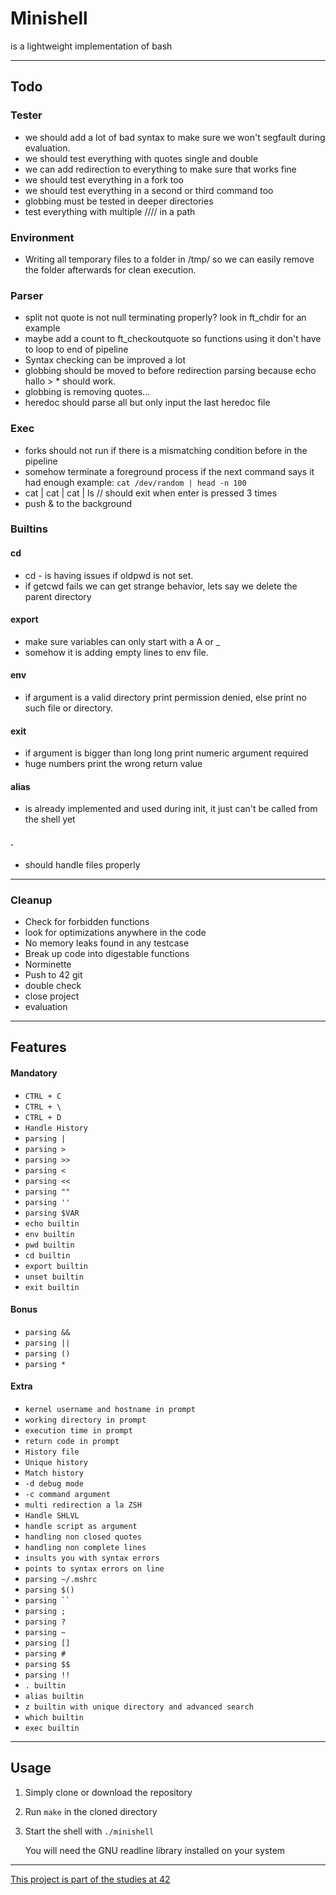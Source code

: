 # Minishell
is a lightweight implementation of bash

---
## Todo
### Tester
- we should add a lot of bad syntax to make sure we won't segfault during evaluation.
- we should test everything with quotes single and double
- we can add redirection to everything to make sure that works fine
- we should test everything in a fork too
- we should test everything in a second or third command too
- globbing must be tested in deeper directories
- test everything with multiple //// in a path
### Environment
- Writing all temporary files to a folder in /tmp/ so we can easily remove the folder afterwards for clean execution.
### Parser
- split not quote is not null terminating properly? look in ft_chdir for an example
- maybe add a count to ft_checkoutquote so functions using it don't have to loop to end of pipeline
- Syntax checking can be improved a lot
- globbing should be moved to before redirection parsing because echo hallo > * should work.
- globbing is removing quotes...
- heredoc should parse all but only input the last heredoc file
### Exec
- forks should not run if there is a mismatching condition before in the pipeline
- somehow terminate a foreground process if the next command says it had enough example: ```cat /dev/random | head -n 100```
- cat | cat | cat | ls // should exit when enter is pressed 3 times
- push & to the background
### Builtins
#### cd
- cd - is having issues if oldpwd is not set.
- if getcwd fails we can get strange behavior, lets say we delete the parent directory
#### export
- make sure variables can only start with a A or _
- somehow it is adding empty lines to env file.
#### env
- if argument is a valid directory print permission denied, else print no such file or directory.
#### exit
- if argument is bigger than long long print numeric argument required
- huge numbers print the wrong return value
#### alias
- is already implemented and used during init, it just can't be called from the shell yet
#### .
- should handle files properly

---
### Cleanup
- Check for forbidden functions
- look for optimizations anywhere in the code
- No memory leaks found in any testcase
- Break up code into digestable functions
- Norminette
- Push to 42 git
- double check
- close project
- evaluation

---
## Features
#### Mandatory
- ```CTRL + C```
- ```CTRL + \```
- ```CTRL + D```
- ```Handle History```
- ```parsing |```
- ```parsing >```
- ```parsing >>```
- ```parsing <```
- ```parsing <<```
- ```parsing ""```
- ```parsing ''```
- ```parsing $VAR```
- ```echo builtin```
- ```env builtin```
- ```pwd builtin```
- ```cd builtin```
- ```export builtin```
- ```unset builtin```
- ```exit builtin```
#### Bonus
- ```parsing &&```
- ```parsing ||```
- ```parsing ()```
- ```parsing *```
#### Extra
- ```kernel username and hostname in prompt```
- ```working directory in prompt```
- ```execution time in prompt```
- ```return code in prompt```
- ```History file```
- ```Unique history```
- ```Match history```
- ```-d debug mode```
- ```-c command argument```
- ```multi redirection a la ZSH```
- ```Handle SHLVL```
- ```handle script as argument```
- ```handling non closed quotes```
- ```handling non complete lines```
- ```insults you with syntax errors```
- ```points to syntax errors on line```
- ```parsing ~/.mshrc```
- ```parsing $()```
- ```parsing `` ```
- ```parsing ;```
- ```parsing ?```
- ```parsing ~```
- ```parsing []```
- ```parsing #```
- ```parsing $$```
- ```parsing !!```
- ```. builtin```
- ```alias builtin```
- ```z builtin with unique directory and advanced search```
- ```which builtin```
- ```exec builtin```

---
## Usage
1. Simply clone or download the repository
2. Run `make` in the cloned directory
3. Start the shell with `./minishell`

    You will need the GNU readline library installed on your system

---
[This project is part of the studies at 42](https://42.fr/en/homepage/)
